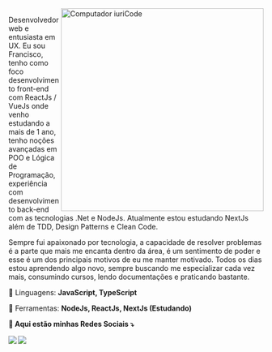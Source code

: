 <img src="https://raw.githubusercontent.com/MicaelliMedeiros/micaellimedeiros/master/image/computer-illustration.png" min-width="400px" max-width="400px" width="400px" align="right" alt="Computador iuriCode">

<p align="left"> 
Desenvolvedor web e entusiasta em UX. Eu sou Francisco, tenho como foco desenvolvimento front-end com ReactJs / VueJs onde venho estudando a mais de 1 ano, tenho noções avançadas em POO e Lógica de Programação, experiência com desenvolvimento back-end com as tecnologias .Net e NodeJs. Atualmente estou estudando NextJs além de TDD, Design Patterns e Clean Code.

Sempre fui apaixonado por tecnologia, a capacidade de resolver problemas é a parte que mais me encanta dentro da área, é um sentimento de poder e esse é um dos principais motivos de eu me manter motivado.
Todos os dias estou aprendendo algo novo, sempre buscando me especializar cada vez mais, consumindo cursos, lendo documentações e praticando bastante. 
 </p>

<p align="left">
  🦄  Linguagens: <strong>JavaScript, TypeScript</strong>
</p>

<p align="left">
  💼 Ferramentas: <strong> NodeJs, ReactJs, NextJs (Estudando)
</p>

<p align="left">
  💌 Aqui estão minhas Redes Sociais ⤵️
</p>

<p align="left">
  
  <a href="www.linkedin.com/in/francisco-césar" alt="Linkedin">
  <img src="https://img.shields.io/badge/-Linkedin-0e76a8?style=flat-square&logo=Linkedin&logoColor=white&link=https://www.linkedin.com/in/francisco-c%C3%A9sar-94838b17b/" /></a>

  


  <a href="#" alt="Instagram">
  <img src="https://img.shields.io/badge/-Instagram-DF0174?style=flat-square&labelColor=DF0174&logo=instagram&logoColor=white&link=https://www.instagram.com/franciscocmateus/"/></a>
</p>
